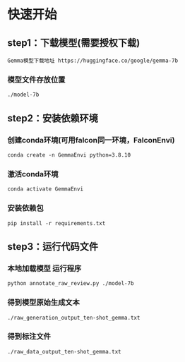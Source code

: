 # 快速开始
## step1：下载模型(需要授权下载)
`Gemma模型下载地址 https://huggingface.co/google/gemma-7b`  

### 模型文件存放位置  
`./model-7b`  

## step2：安装依赖环境 
### 创建conda环境(可用falcon同一环境，FalconEnvi)
`conda create -n GemmaEnvi python=3.8.10`
### 激活conda环境
`conda activate GemmaEnvi `
### 安装依赖包
`pip install -r requirements.txt `  
  
## step3：运行代码文件  
### 本地加载模型 运行程序
`python annotate_raw_review.py ./model-7b `

### 得到模型原始生成文本  
`./raw_generation_output_ten-shot_gemma.txt`  

### 得到标注文件   
`./raw_data_output_ten-shot_gemma.txt`  

